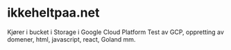 # ikkeheltpaa.net
Kjører i bucket i Storage i Google Cloud Platform
Test av GCP, oppretting av domener, html, javascript, react, Goland mm.
